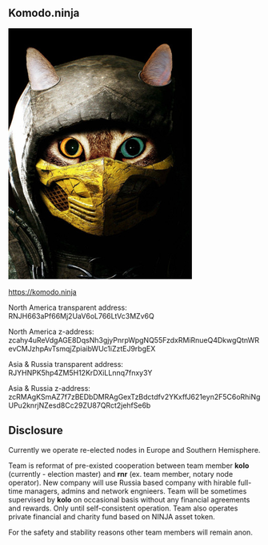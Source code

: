 ## Komodo.ninja

![Komodo Ninja](ninja.jpg)

https://komodo.ninja

North America transparent address:  RNJH663aPf66Mj2UaV6oL766LtVc3MZv6Q

North America z-address:  zcahy4uReVdgAGE8DqsNh3gjyPnrpWpgNQ55FzdxRMiRnueQ4DkwgQtnWRevCMJzhpAvTsmqjZpiaibWUc1iZztEJ9rbgEX

Asia & Russia transparent address: RJYHNPK5hp4ZM5H12KrDXiLLnnq7fnxy3Y

Asia & Russia z-address: zcRMAgKSmAZ7f7zBEDbDMRAgGexTzBdctdfv2YKxffJ621eyn2F5C6oRhiNgUPu2knrjNZesd8Cc29ZU87QRct2jehfSe6b

## Disclosure
Currently we operate re-elected nodes in Europe and Southern Hemisphere.

Team is reformat of pre-existed cooperation between team member **kolo** (currently - election master) and **rnr** (ex. team member, notary node operator). New company will use Russia based company with hirable full-time managers, admins and network engnieers. Team will be sometimes supervised by **kolo** on occasional basis without any financial agreements and rewards. Only until self-consistent operation. Team also operates private financial and charity fund based on NINJA asset token.

For the safety and stability reasons other team members will remain anon.
